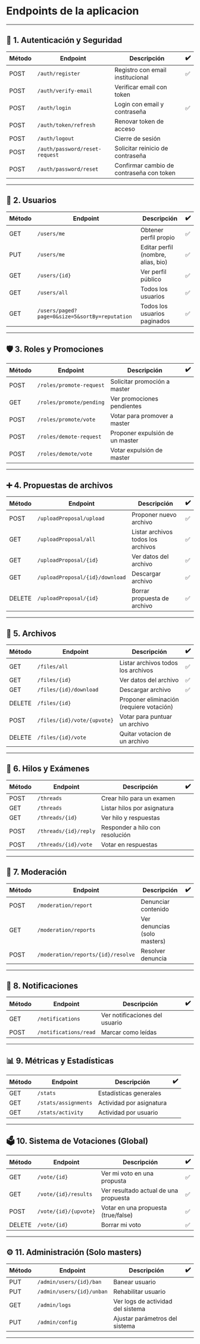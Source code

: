 # Endpoints de la aplicacion

---
## 🔐 1. Autenticación y Seguridad

| Método | Endpoint                       | Descripción                              | ✔️  |
| ------ | ------------------------------ | ---------------------------------------- | --- |
| POST   | `/auth/register`               | Registro con email institucional         | ✅   |
| POST   | `/auth/verify-email`           | Verificar email con token                |     |
| POST   | `/auth/login`                  | Login con email y contraseña             | ✅   |
| POST   | `/auth/token/refresh`          | Renovar token de acceso                  |     |
| POST   | `/auth/logout`                 | Cierre de sesión                         |     |
| POST   | `/auth/password/reset-request` | Solicitar reinicio de contraseña         |     |
| POST   | `/auth/password/reset`         | Confirmar cambio de contraseña con token |     |

---
## 👤 2. Usuarios

| Método | Endpoint                                       | Descripción                        | ✔️  |
| ------ | ---------------------------------------------- | ---------------------------------- | --- |
| GET    | `/users/me`                                    | Obtener perfil propio              | ✅   |
| PUT    | `/users/me`                                    | Editar perfil (nombre, alias, bio) | ✅   |
| GET    | `/users/{id}`                                  | Ver perfil público                 | ✅   |
| GET    | `/users/all`                                   | Todos los usuarios                 | ✅   |
| GET    | `/users/paged?page=0&size=5&sortBy=reputation` | Todos los usuarios paginados       | ✅   |


---
## 🛡️ 3. Roles y Promociones

| Método | Endpoint                 | Descripción                     | ✔️  |
| ------ | ------------------------ | ------------------------------- | --- |
| POST   | `/roles/promote-request` | Solicitar promoción a master    |     |
| GET    | `/roles/promote/pending` | Ver promociones pendientes      |     |
| POST   | `/roles/promote/vote`    | Votar para promover a master    |     |
| POST   | `/roles/demote-request`  | Proponer expulsión de un master |     |
| POST   | `/roles/demote/vote`     | Votar expulsión de master       |     |

---
## ➕ 4. Propuestas de archivos

| Método | Endpoint                        | Descripción                        | ✔️  |
| ------ | ------------------------------- | ---------------------------------- | --- |
| POST   | `/uploadProposal/upload`        | Proponer nuevo archivo             | ✅   |
| GET    | `/uploadProposal/all`           | Listar archivos todos los archivos | ✅   |
| GET    | `/uploadProposal/{id}`          | Ver datos del archivo              | ✅   |
| GET    | `/uploadProposal/{id}/download` | Descargar archivo                  | ✅   |
| DELETE | `/uploadProposal/{id}`          | Borrar propuesta de archivo        | ✅   |

---
## 📁 5. Archivos

| Método | Endpoint                    | Descripción                              | ✔️  |
| ------ | --------------------------- | ---------------------------------------- | --- |
| GET    | `/files/all`                | Listar archivos todos los archivos       | ✅   |
| GET    | `/files/{id}`               | Ver datos del archivo                    | ✅   |
| GET    | `/files/{id}/download`      | Descargar archivo                        | ✅   |
| DELETE | `/files/{id}`               | Proponer eliminación (requiere votación) |     |
| POST   | `/files/{id}/vote/{upvote}` | Votar para puntuar un archivo            |     |
| DELETE | `/files/{id}/vote`<br>      | Quitar votacion de un archivo            |     |


---
## 📝 6. Hilos y Exámenes

| Método | Endpoint              | Descripción                     | ✔️  |
| ------ | --------------------- | ------------------------------- | --- |
| POST   | `/threads`            | Crear hilo para un examen       |     |
| GET    | `/threads`            | Listar hilos por asignatura     |     |
| GET    | `/threads/{id}`       | Ver hilo y respuestas           |     |
| POST   | `/threads/{id}/reply` | Responder a hilo con resolución |     |
| POST   | `/threads/{id}/vote`  | Votar en respuestas             |     |

---
## 🚨 7. Moderación

| Método | Endpoint                           | Descripción                  | ✔️  |
| ------ | ---------------------------------- | ---------------------------- | --- |
| POST   | `/moderation/report`               | Denunciar contenido          |     |
| GET    | `/moderation/reports`              | Ver denuncias (solo masters) |     |
| POST   | `/moderation/reports/{id}/resolve` | Resolver denuncia            |     |

---
## 🔔 8. Notificaciones

| Método | Endpoint              | Descripción                    | ✔️  |
| ------ | --------------------- | ------------------------------ | --- |
| GET    | `/notifications`      | Ver notificaciones del usuario |     |
| POST   | `/notifications/read` | Marcar como leídas             |     |

---
## 📊 9. Métricas y Estadísticas

| Método | Endpoint             | Descripción              | ✔️  |
| ------ | -------------------- | ------------------------ | --- |
| GET    | `/stats`             | Estadísticas generales   |     |
| GET    | `/stats/assignments` | Actividad por asignatura |     |
| GET    | `/stats/activity`    | Actividad por usuario    |     |

---
## 🗳️ 10. Sistema de Votaciones (Global)

| Método | Endpoint              | Descripción                           | ✔️  |
| ------ | --------------------- | ------------------------------------- | --- |
| GET    | `/vote/{id}`          | Ver mi voto en una propusta           | ✅   |
| GET    | `/vote/{id}/results`  | Ver resultado actual de una propuesta | ✅   |
| POST   | `/vote/{id}/{upvote}` | Votar en una propuesta (true/false)   | ✅   |
| DELETE | `/vote/{id}`          | Borrar mi voto                        | ✅   |

---
## ⚙️ 11. Administración (Solo masters)

| Método | Endpoint                  | Descripción                       | ✔️  |
| ------ | ------------------------- | --------------------------------- | --- |
| PUT    | `/admin/users/{id}/ban`   | Banear usuario                    |     |
| PUT    | `/admin/users/{id}/unban` | Rehabilitar usuario               |     |
| GET    | `/admin/logs`             | Ver logs de actividad del sistema |     |
| PUT    | `/admin/config`           | Ajustar parámetros del sistema    |     |

---
